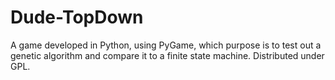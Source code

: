 # Dude-TopDown
A game developed in Python, using PyGame, which purpose is to test out a genetic algorithm and compare it to a finite state machine. Distributed under GPL.
